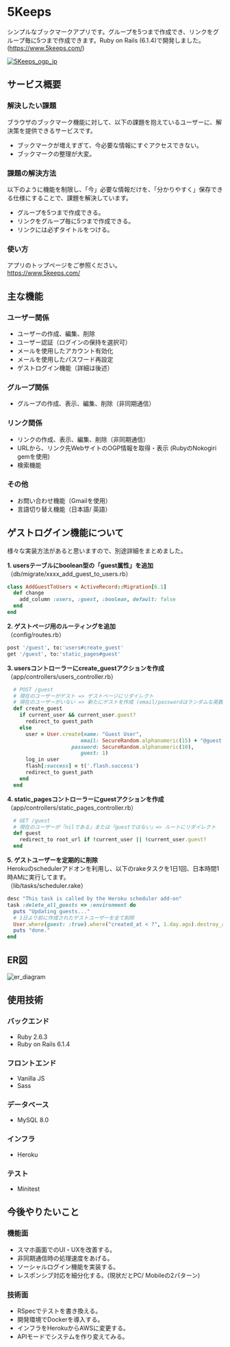 # 5Keeps
シンプルなブックマークアプリです。グループを5つまで作成でき、リンクをグループ毎に5つまで作成できます。Ruby on Rails (6.1.4)で開発しました。(https://www.5keeps.com/)

[![5Keeps_ogp_jp](https://user-images.githubusercontent.com/72771511/140642549-2581a59d-40f4-498a-8d28-d7515683c5a2.jpg)](https://www.5keeps.com/)

## サービス概要
### 解決したい課題
ブラウザのブックマーク機能に対して、以下の課題を抱えているユーザーに、解決策を提供できるサービスです。
- ブックマークが増えすぎて、今必要な情報にすぐアクセスできない。
- ブックマークの整理が大変。

### 課題の解決方法
以下のように機能を制限し、「今」必要な情報だけを、「分かりやすく」保存できる仕様にすることで、課題を解決しています。
- グループを5つまで作成できる。
- リンクをグループ毎に5つまで作成できる。
- リンクには必ずタイトルをつける。

### 使い方
アプリのトップページをご参照ください。  
https://www.5keeps.com/

## 主な機能
### ユーザー関係
- ユーザーの作成、編集、削除
- ユーザー認証（ログインの保持を選択可）
- メールを使用したアカウント有効化
- メールを使用したパスワード再設定
- ゲストログイン機能（詳細は後述）
### グループ関係
- グループの作成、表示、編集、削除（非同期通信）
### リンク関係
- リンクの作成、表示、編集、削除（非同期通信）
- URLから、リンク先WebサイトのOGP情報を取得・表示 (RubyのNokogiri gemを使用)
- 検索機能
### その他
- お問い合わせ機能（Gmailを使用）
- 言語切り替え機能（日本語/ 英語）

## ゲストログイン機能について
様々な実装方法があると思いますので、別途詳細をまとめました。

**1. usersテーブルにboolean型の「guest属性」を追加**
（db/migrate/xxxx_add_guest_to_users.rb）

```ruby
class AddGuestToUsers < ActiveRecord::Migration[6.1]
  def change
    add_column :users, :guest, :boolean, default: false
  end
end
```

**2. ゲストページ用のルーティングを追加**   
（config/routes.rb）
```ruby
post '/guest', to:'users#create_guest'
get '/guest', to:'static_pages#guest'
```

**3. usersコントローラーにcreate_guestアクションを作成**
（app/controllers/users_controller.rb）
```ruby
  # POST /guest
  # 現在のユーザーがゲスト => ゲストページにリダイレクト
  # 現在のユーザーがいない => 新たにゲストを作成 (email/passwordはランダムな英数字)
  def create_guest
    if current_user && current_user.guest?
      redirect_to guest_path
    else
      user = User.create(name: "Guest User",
                        email: SecureRandom.alphanumeric(15) + "@guest.com",
                     password: SecureRandom.alphanumeric(10),
                        guest: 1)
      log_in user
      flash[:success] = t('.flash.success')
      redirect_to guest_path
    end
  end
```

**4. static_pagesコントローラーにguestアクションを作成**   
（app/controllers/static_pages_controller.rb）
```ruby
  # GET /guest
  # 現在のユーザーが「nilである」または「guestではない」=> ルートにリダイレクト
  def guest    
    redirect_to root_url if !current_user || !current_user.guest?
  end
```

**5. ゲストユーザーを定期的に削除**   
Herokuのschedulerアドオンを利用し、以下のrakeタスクを1日1回、日本時間1時AMに実行してます。    
（lib/tasks/scheduler.rake）

```ruby
desc "This task is called by the Heroku scheduler add-on"
task :delete_all_guests => :environment do
  puts "Updating guests..."
  # 1日より前に作成されたゲストユーザーを全て削除
  User.where(guest: :true).where("created_at < ?", 1.day.ago).destroy_all
  puts "done."
end
```

## ER図
![er_diagram](https://user-images.githubusercontent.com/72771511/140603325-dafce5de-d449-4076-9f73-85b6b5e8b3cb.png)

## 使用技術
### バックエンド
- Ruby 2.6.3
- Ruby on Rails 6.1.4
### フロントエンド
- Vanilla JS
- Sass
### データベース
- MySQL 8.0
### インフラ
- Heroku
### テスト
- Minitest

## 今後やりたいこと
### 機能面
- スマホ画面でのUI・UXを改善する。
- 非同期通信時の処理速度をあげる。
- ソーシャルログイン機能を実装する。
- レスポンシブ対応を細分化する。(現状だとPC/ Mobileの2パターン)
### 技術面
- RSpecでテストを書き換える。
- 開発環境でDockerを導入する。
- インフラをHerokuからAWSに変更する。
- APIモードでシステムを作り変えてみる。
